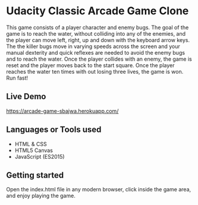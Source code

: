 # Udacity Classic Arcade Game Clone


 This game consists of a player character and enemy bugs. The goal of the game is to reach the water, without colliding into any of the enemies, and the player can move left, right, up and down with the keyboard arrow keys. The the killer bugs move in varying speeds across the screen and your manual dexterity and quick reflexes are needed to avoid the enemy bugs and to reach the water. Once the player collides with an enemy, the game is reset and the player moves back to the start square. Once the player reaches the water ten times with out losing three lives, the game is won. Run fast!

 ## Live Demo

https://arcade-game-sbajwa.herokuapp.com/

 ## Languages or Tools used

* HTML & CSS
* HTML5 Canvas
* JavaScript (ES2015)

## Getting started
Open the index.html file in any modern browser, click inside the game area, and enjoy playing the game.

 

 



